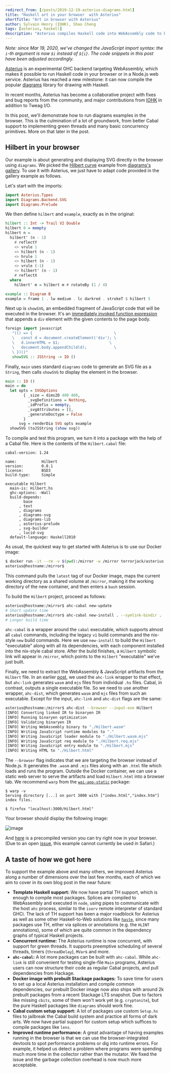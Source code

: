 ```yaml
---
redirect_from: [/posts/2019-12-19-asterius-diagrams.html]
title: "Haskell art in your browser  with Asterius"
shortTitle: "Art in browser with Asterius"
author: Sylvain Henry (IOHK), Shao Cheng
tags: [asterius, haskell]
description: "Asterius compiles Haskell code into WebAssembly code to be executed in a browser or in Node.js. It has reached a new milestone by being able to compile the diagrams library and its dependencies."
---
```


_Note: since Mar 19, 2020, we've changed the JavaScript import syntax: the
`i`-th argument is now `$i` instead of `${i}`. The code snippets in this post
have been adjusted accordingly._

[Asterius][asterius] is an experimental GHC backend targeting WebAssembly, which
makes it possible to run Haskell code in your browser or in a Node.js web
service. Asterius has reached a new milestone: it can now compile the popular
[diagrams][diagrams] library for drawing with Haskell.

In recent months, Asterius has become a collaborative project with fixes and bug
reports from the community, and major contributions from [IOHK][iohk] in
addition to Tweag I/O.

In this post, we'll demonstrate how to run diagrams examples in the
browser. This is the culmination of a lot of groundwork, from better
Cabal support to implementing green threads and many basic concurrency
primitives. More on that later in the post.

## Hilbert in your browser

Our example is about generating and displaying SVG directly in the browser using
`diagrams`. We picked the [Hilbert curve][hilbert] example from
[diagrams's gallery][gallery]. To use it with Asterius, we just have to adapt code provided
in the gallery example as follows.

Let's start with the imports:

```haskell
import Asterius.Types
import Diagrams.Backend.SVG
import Diagrams.Prelude
```

We then define `hilbert` and `example`, exactly as in the original:

```haskell
hilbert :: Int -> Trail V2 Double
hilbert 0 = mempty
hilbert n =
  hilbert' (n - 1)
    # reflectY
    <> vrule 1
    <> hilbert (n - 1)
    <> hrule 1
    <> hilbert (n - 1)
    <> vrule (-1)
    <> hilbert' (n - 1)
    # reflectX
  where
    hilbert' m = hilbert m # rotateBy (1 / 4)

example :: Diagram B
example = frame 1 . lw medium . lc darkred . strokeT $ hilbert 5
```

Next up is `showSVG`, an embedded fragment of JavaScript code that will be
executed in the browser. It's an [immediately invoked function expression](https://en.wikipedia.org/wiki/Immediately_invoked_function_expression)
that appends a `div` element with the given contents to the page body.

```haskell
foreign import javascript
   "(() => {                                    \
   \   const d = document.createElement('div'); \
   \   d.innerHTML = $1;                      \
   \   document.body.appendChild(d);            \
   \ })()"
   showSVG :: JSString -> IO ()
```

Finally, `main` uses standard `diagrams` code to generate an SVG file as a
`String`, then calls `showSVG` to display the element in the browser.

```haskell
main :: IO ()
main = do
  let opts = SVGOptions
        { _size = dims2D 400 400,
          _svgDefinitions = Nothing,
          _idPrefix = mempty,
          _svgAttributes = [],
          _generateDoctype = False
        }
      svg = renderDia SVG opts example
  showSVG (toJSString (show svg))
```

To compile and test this program, we turn it into a package with the help of a
Cabal file. Here is the contents of the `Hilbert.cabal` file:

```
cabal-version: 1.24

name:           Hilbert
version:        0.0.1
license:        BSD3
build-type:     Simple

executable Hilbert
  main-is: Hilbert.hs
  ghc-options: -Wall
  build-depends:
        base
      , text
      , diagrams
      , diagrams-svg
      , diagrams-lib
      , asterius-prelude
      , svg-builder
      , lucid-svg
  default-language: Haskell2010
```

As usual, the quickest way to get started with Asterius is to use our Docker
image:

```bash
$ docker run -it --rm -v $(pwd):/mirror -w /mirror terrorjack/asterius
asterius@hostname:/mirror$
```

This command pulls the `latest` tag of our Docker image, maps the current
working directory as a shared volume at `/mirror`, making it the working
directory of the new container, and then enters a `bash` session.

To build the `Hilbert` project, proceed as follows:

```bash
asterius@hostname:/mirror$ ahc-cabal new-update
# Short update time
asterius@hostname:/mirror$ ahc-cabal new-install . --symlink-bindir .
# Longer build time
```

`ahc-cabal` is a wrapper around the `cabal` executable, which supports almost
all `cabal` commands, including the legacy `v1` build commands and the nix-style
`new` build commands. Here we use `new-install` to build the `Hilbert`
"executable" along with all its dependencies, with each component installed into
the nix-style cabal store. After the build finishes, a `Hilbert` symbolic link
will appear in `/mirror`, which points to the `Hilbert` "executable" we've just
built.

Finally, we need to extract the WebAssembly & JavaScript artifacts
from the `Hilbert` file. In an earlier [post][todomvc], we used the
`ahc-link` wrapper to that effect, but `ahc-link` generates `wasm` and
`mjs` files from individual `.hs` files. Cabal, in contrast, outputs a
single executable file. So we need to use another wrapper, `ahc-dist`,
which generates `wasm` and `mjs` files from such an executable. Except
for the input, `ahc-link` and `ahc-dist` flags are the same:

```bash
asterius@hostname:/mirror$ ahc-dist --browser --input-exe Hilbert
[INFO] Converting linked IR to binaryen IR
[INFO] Running binaryen optimization
[INFO] Validating binaryen IR
[INFO] Writing WebAssembly binary to "./Hilbert.wasm"
[INFO] Writing JavaScript runtime modules to "."
[INFO] Writing JavaScript loader module to "./Hilbert.wasm.mjs"
[INFO] Writing JavaScript req module to "./Hilbert.req.mjs"
[INFO] Writing JavaScript entry module to "./Hilbert.mjs"
[INFO] Writing HTML to "./Hilbert.html"
```

The `--browser` flag indicates that we are targeting the browser
instead of Node.js. It generates the `.wasm` and `.mjs` files along with
an `.html` file which loads and runs the program. Outside the Docker
container, we can use a static web server to serve the artifacts and
load `Hilbert.html` into a browser tab. We recommend `warp` from
the [`wai-app-static`][wai-app-static] package:

```
$ warp -v
Serving directory [...] on port 3000 with ["index.html","index.htm"] index files.

$ firefox "localhost:3000/Hilbert.html"
```

Your browser should display the following image:

![image](../../img/posts/asterius-diagrams-Hilbert.png)

And [here][wasm-hilbert] is a precompiled version you can try right now in your
browser. (Due to an open [issue][safari-issue], this example cannot currently be
used in Safari.)

## A taste of how we got here

To support the example above and many others, we improved Asterius along a
number of dimensions over the last few months, each of which we aim to cover in
its own blog post in the near future:

- **Template Haskell support:** We now have partial TH support, which is enough
  to compile most packages. Splices are compiled to WebAssembly and executed in
  `node`, using pipes to communicate with the host `ahc` process, similar to the
  `iserv` remote interpreter of standard GHCi. The lack of TH support has been a
  major roadblock for Asterius as well as some other Haskell-to-Web solutions
  like [`haste`][haste], since many packages use TH, either via splices or
  annotations (e.g. the `HLINT` annotations), some of which are quite common in
  the dependency graphs of typical Haskell projects.
- **Concurrent runtime:** The Asterius runtime is now
  concurrent, with support for green threads. It supports
  preemptive scheduling of several threads, timers (`threadDelay`),
  `MVar`s and more.
- **`ahc-cabal`:** A lot more packages can be built with `ahc-cabal`. While
  `ahc-link` is still convenient for testing single-file `Main` programs,
  Asterius users can now structure their code as regular Cabal projects, and
  pull dependencies from Hackage.
- **Docker image with prebuilt Stackage packages:** To save time for users to set up
  a local Asterius installation and compile common dependencies, our prebuilt
  Docker image now also ships with around 2k prebuilt packages from a recent Stackage
  LTS snapshot. Due to factors like missing `cbits`, some of them won't work yet
  (e.g. `cryptonite`), but the pure Haskell packages like `diagrams` should work
  fine.
- **Cabal custom setup support:** A lot of packages use custom `Setup.hs` files to
  jailbreak the Cabal build system and practice all forms of dark arts. We now
  have partial support for custom setup which suffices to compile packages like
  `lens`.
- **Improved runtime performance:** A great advantage of having examples running
  in the browser is that we can use the browser-integrated devtools to spot
  performance problems or dig into runtime errors. For example, it helped us
  detect a problem where programs were spending much more time in the collector
  rather than the mutator. We fixed the issue and the garbage collection
  overhead is now much more acceptable.

[asterius]: https://github.com/tweag/asterius
[diagrams]: https://diagrams.github.io
[iohk]: https://iohk.io
[gallery]: https://diagrams.github.io/gallery
[hilbert]: https://diagrams.github.io/gallery/Hilbert.html
[todomvc]: https://www.tweag.io/posts/2018-12-20-asterius-todomvc.html
[wai-app-static]: https://github.com/yesodweb/wai/tree/master/wai-app-static
[wasm-hilbert]: https://tweag.io/wasm-hilbert
[safari-issue]: https://github.com/tweag/asterius/issues/401
[haste]: https://haste-lang.org
